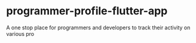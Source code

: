 # programmer-profile-flutter-app
A one stop place for programmers and developers to track their activity on various pro
